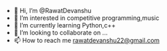 - 👋 Hi, I’m @RawatDevanshu
- 👀 I’m interested in competitive programming,music
- 🌱 I’m currently learning Python,c++
- 💞️ I’m looking to collaborate on ...
- 📫 How to reach me rawatdevanshu22@gmail.com

<!---
RawatDevanshu/RawatDevanshu is a ✨ special ✨ repository because its `README.md` (this file) appears on your GitHub profile.
You can click the Preview link to take a look at your changes.
--->
